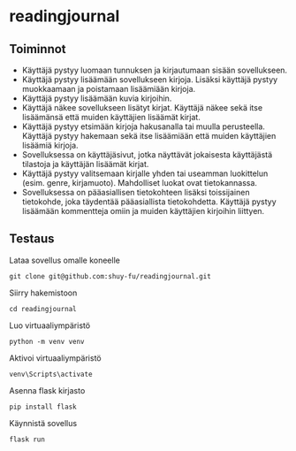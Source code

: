 # readingjournal

## Toiminnot

* Käyttäjä pystyy luomaan tunnuksen ja kirjautumaan sisään sovellukseen.
* Käyttäjä pystyy lisäämään sovellukseen kirjoja. Lisäksi käyttäjä pystyy muokkaamaan ja poistamaan lisäämiään kirjoja.
* Käyttäjä pystyy lisäämään kuvia kirjoihin.
* Käyttäjä näkee sovellukseen lisätyt kirjat. Käyttäjä näkee sekä itse lisäämänsä että muiden käyttäjien lisäämät kirjat.
* Käyttäjä pystyy etsimään kirjoja hakusanalla tai muulla perusteella. Käyttäjä pystyy hakemaan sekä itse lisäämiään että muiden käyttäjien lisäämiä kirjoja.
* Sovelluksessa on käyttäjäsivut, jotka näyttävät jokaisesta käyttäjästä tilastoja ja käyttäjän lisäämät kirjat.
* Käyttäjä pystyy valitsemaan kirjalle yhden tai useamman luokittelun (esim. genre, kirjamuoto). Mahdolliset luokat ovat tietokannassa.
* Sovelluksessa on pääasiallisen tietokohteen lisäksi toissijainen tietokohde, joka täydentää pääasiallista tietokohdetta. Käyttäjä pystyy lisäämään kommentteja omiin ja muiden käyttäjien kirjoihin liittyen.

## Testaus

Lataa sovellus omalle koneelle

```
git clone git@github.com:shuy-fu/readingjournal.git
```

Siirry hakemistoon

```
cd readingjournal
```

Luo virtuaaliympäristö
```
python -m venv venv
```

Aktivoi virtuaaliympäristö
```
venv\Scripts\activate
```

Asenna flask kirjasto

```
pip install flask
```

Käynnistä sovellus

```
flask run
```